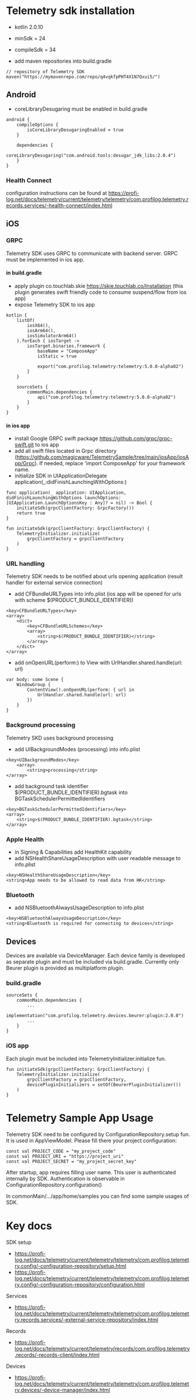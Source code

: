 # Telemetry sdk installation

- kotlin 2.0.10
- minSdk = 24
- compileSdk = 34

- add maven repositories into build.gradle
```
// repository of Telemetry SDK
maven("https://mymavenrepo.com/repo/q4vqkfpPHT4X1N7Qxui5/") 
```
## Android

- coreLibraryDesugaring must be enabled in build.gradle

```
android {
    compileOptions {
        isCoreLibraryDesugaringEnabled = true
    }

    dependencies {
        coreLibraryDesugaring("com.android.tools:desugar_jdk_libs:2.0.4")
    }
}
```

### Health Connect
configuration instructions can be found at https://profi-log.net/docs/telemetry/current/telemetry/telemetry/com.profilog.telemetry.records.services/-health-connect/index.html

## iOS

### GRPC
Telemetry SDK uses GRPC to communicate with backend server. GRPC must be implemented in ios app.
#### in build.gradle 
- apply plugin co.touchlab.skie https://skie.touchlab.co/Installation (this plugin generates swift friendly code to consume suspend/flow from ios app)
- expose Telemetry SDK to ios app
```
kotlin {
    listOf(
        iosX64(),
        iosArm64(),
        iosSimulatorArm64()
    ).forEach { iosTarget ->
        iosTarget.binaries.framework {
            baseName = "ComposeApp"
            isStatic = true

            export("com.profilog.telemetry:telemetry:5.0.0-alpha02")
        }
    }
    
    sourceSets {
        commonMain.dependencies {
            api("com.profilog.telemetry:telemetry:5.0.0-alpha02")
        }
    }
}
```

#### in ios app
- install Google GRPC swift package https://github.com/grpc/grpc-swift.git to ios app
- add all swift files located in Grpc directory (https://github.com/magicware/TelemetrySample/tree/main/iosApp/iosApp/Grpc). If needed, replace 'import ComposeApp' for your framework name.
- initialize SDK in UIApplicationDelegate application(_:didFinishLaunchingWithOptions:)
```
func application(_ application: UIApplication, didFinishLaunchingWithOptions launchOptions: [UIApplication.LaunchOptionsKey : Any]? = nil) -> Bool {
    initiateSdk(grpcClientFactory: GrpcFactory())
    return true
}
```
```
fun initiateSdk(grpcClientFactory: GrpcClientFactory) {
    TelemetryInitializer.initialize(
        grpcClientFactory = grpcClientFactory
    )
}
```

### URL handling
Telemetry SDK needs to be notified about urls opening application (result handler for external service connection)
- add CFBundleURLTypes into info.plist (ios app will be opened for urls with scheme $(PRODUCT_BUNDLE_IDENTIFIER))
```
<key>CFBundleURLTypes</key>
<array>
    <dict>
		<key>CFBundleURLSchemes</key>
		<array>
			<string>$(PRODUCT_BUNDLE_IDENTIFIER)</string>
		</array>
	</dict>
</array>
```
- add onOpenURL(perform:) to View with UrlHandler.shared.handle(url: url)
```
var body: some Scene {
    WindowGroup {
        ContentView().onOpenURL(perform: { url in
            UrlHandler.shared.handle(url: url)
        })
    }
}
```
### Background processing
Telemetry SKD uses background processing
- add UIBackgroundModes (processing) into info.plist
```
<key>UIBackgroundModes</key>
    <array>
	    <string>processing</string>
</array>
```
- add background task identifier $(PRODUCT_BUNDLE_IDENTIFIER).bgtask into BGTaskSchedulerPermittedIdentifiers
```
<key>BGTaskSchedulerPermittedIdentifiers</key>
<array>
	<string>$(PRODUCT_BUNDLE_IDENTIFIER).bgtask</string>
</array>
```
### Apple Health
- in Signing & Capabilities add HealthKit capability
- add NSHealthShareUsageDescription with user readable message to info.plist
```
<key>NSHealthShareUsageDescription</key>
<string>App needs to be allowed to read data from HK</string>
```

### Bluetooth
- add NSBluetoothAlwaysUsageDescription to info.plist
```
<key>NSBluetoothAlwaysUsageDescription</key>
<string>Bluetooth is required for connecting to devices</string>
```

## Devices
Devices are available via DeviceManager.
Each device family is developed as separate plugin and must be included via build.gradle. Currently only Beurer plugin is provided as multiplatform plugin.

### build.gradle
```
sourceSets {
    commonMain.dependencies {
        ...
        implementation("com.profilog.telemetry.devices.beurer:plugin:2.0.0")
        ...
    }
}
```
### iOS app
Each plugin must be included into TelemetryInitializer.initialize fun.
```
fun initiateSdk(grpcClientFactory: GrpcClientFactory) {
    TelemetryInitializer.initialize(
        grpcClientFactory = grpcClientFactory,
        devicePluginInitializers = setOf(BeurerPluginInitializer())
    )
}
```

# Telemetry Sample App Usage
Telemetry SDK need to be configured by ConfigurationRepository.setup fun. It is used in AppViewModel. Please fill there your project configuration:
```
const val PROJECT_CODE = "my_project_code"
const val PROJECT_URI = "https://project_uri"
const val PROJECT_SECRET = "my_project_secret_key"
```
After startup, app requires filling user name. This user is authenticated internally by SDK. Authentication is observable in ConfigurationRepository.configuration()

In commonMain/.../app/home/samples you can find some sample usages of SDK.

# Key docs
SDK setup
- https://profi-log.net/docs/telemetry/current/telemetry/telemetry/com.profilog.telemetry.config/-configuration-repository/setup.html
- https://profi-log.net/docs/telemetry/current/telemetry/telemetry/com.profilog.telemetry.config/-configuration-repository/configuration.html

Services
- https://profi-log.net/docs/telemetry/current/telemetry/telemetry/com.profilog.telemetry.records.services/-external-service-repository/index.html

Records
- https://profi-log.net/docs/telemetry/current/telemetry/records/com.profilog.telemetry.records/-records-client/index.html

Devices
- https://profi-log.net/docs/telemetry/current/telemetry/telemetry/com.profilog.telemetry.devices/-device-manager/index.html
